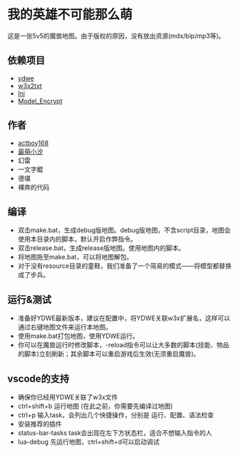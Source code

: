 ﻿# 我的英雄不可能那么萌

这是一张5v5的魔兽地图。由于版权的原因，没有放出资源(mdx/blp/mp3等)。

## 依赖项目

* [ydwe](https://github.com/actboy168/YDWE)
* [w3x2txt](https://github.com/syj2010syj/w3x2txt)
* [lni](https://github.com/actboy168/lni)
* [Model_Encrypt](https://github.com/syj2010syj/Model_Encrypt)

## 作者

* [actboy168](https://github.com/actboy168/)
* [最萌小汐](https://github.com/syj2010syj/)
* 幻雷
* 一文字鲲
* 德堪
* 裸奔的代码

## 编译

* 双击make.bat，生成debug版地图。debug版地图，不含script目录，地图会使用本目录内的脚本，默认开启作弊指令。
* 双击release.bat，生成release版地图。使用地图内的脚本。
* 将地图拖至make.bat，可以将地图解包。
* 对于没有resource目录的童鞋，我们准备了一个简易的模式——将模型都替换成了步兵。

## 运行&测试

* 准备好YDWE最新版本，建议在配置中，将YDWE关联w3x扩展名，这样可以通过右键地图文件来运行本地图。
* 使用make.bat打包地图，使用YDWE运行。
* 你可以在魔兽运行时修改脚本，-reload指令可以让大多数的脚本(技能、物品的脚本)立刻刷新；其余脚本可以重启游戏后生效(无须重启魔兽)。

## vscode的支持

* 确保你已经用YDWE关联了w3x文件
* ctrl+shift+b 运行地图 (在此之前，你需要先编译过地图)
* ctrl+p 输入task，会列出几个快捷操作，分别是 运行、配置、语法检查
* 安装推荐的插件
* status-bar-tasks task会出现在左下方状态栏，适合不想输入指令的人
* lua-debug 先运行地图，ctrl+shift+d可以启动调试
